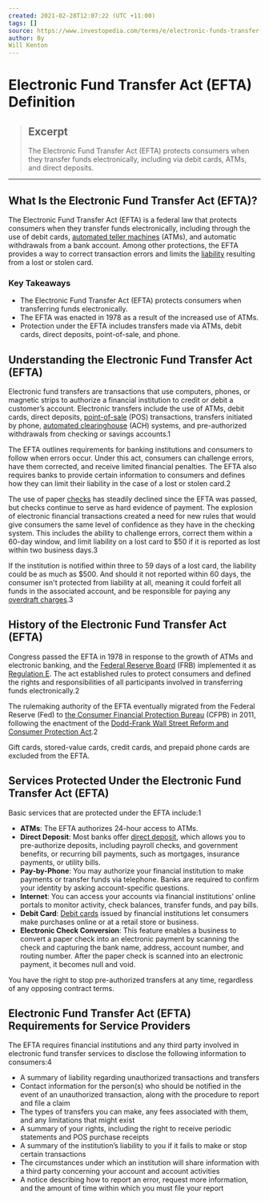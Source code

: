 ```yaml
---
created: 2021-02-28T12:07:22 (UTC +11:00)
tags: []
source: https://www.investopedia.com/terms/e/electronic-funds-transfer-act.asp
author: By
Will Kenton
---
```


# Electronic Fund Transfer Act (EFTA) Definition

> ## Excerpt
> The Electronic Fund Transfer Act (EFTA) protects consumers when they transfer funds electronically, including via debit cards, ATMs, and direct deposits.

---
## What Is the Electronic Fund Transfer Act (EFTA)?

The Electronic Fund Transfer Act (EFTA) is a federal law that protects consumers when they transfer funds electronically, including through the use of debit cards, [automated teller machines](https://www.investopedia.com/terms/a/atm.asp) (ATMs), and automatic withdrawals from a bank account. Among other protections, the EFTA provides a way to correct transaction errors and limits the [liability](https://www.investopedia.com/terms/l/liability.asp) resulting from a lost or stolen card.

### Key Takeaways

-   The Electronic Fund Transfer Act (EFTA) protects consumers when transferring funds electronically.
-   The EFTA was enacted in 1978 as a result of the increased use of ATMs.
-   Protection under the EFTA includes transfers made via ATMs, debit cards, direct deposits, point-of-sale, and phone.

## Understanding the Electronic Fund Transfer Act (EFTA)

Electronic fund transfers are transactions that use computers, phones, or magnetic strips to authorize a financial institution to credit or debit a customer’s account. Electronic transfers include the use of ATMs, debit cards, direct deposits, [point-of-sale](https://www.investopedia.com/terms/p/point-of-sale.asp) (POS) transactions, transfers initiated by phone, [automated clearinghouse](https://www.investopedia.com/terms/a/ach.asp) (ACH) systems, and pre-authorized withdrawals from checking or savings accounts.1

The EFTA outlines requirements for banking institutions and consumers to follow when errors occur. Under this act, consumers can challenge errors, have them corrected, and receive limited financial penalties. The EFTA also requires banks to provide certain information to consumers and defines how they can limit their liability in the case of a lost or stolen card.2

The use of paper [checks](https://www.investopedia.com/terms/c/check.asp) has steadily declined since the EFTA was passed, but checks continue to serve as hard evidence of payment. The explosion of electronic financial transactions created a need for new rules that would give consumers the same level of confidence as they have in the checking system. This includes the ability to challenge errors, correct them within a 60-day window, and limit liability on a lost card to $50 if it is reported as lost within two business days.3

If the institution is notified within three to 59 days of a lost card, the liability could be as much as $500. And should it not reported within 60 days, the consumer isn't protected from liability at all, meaning it could forfeit all funds in the associated account, and be responsible for paying any [overdraft charges](https://www.investopedia.com/articles/personal-finance/021315/how-overdraft-fees-work-and-how-avoid-them.asp).3

## History of the Electronic Fund Transfer Act (EFTA)

Congress passed the EFTA in 1978 in response to the growth of ATMs and electronic banking, and the [Federal Reserve Board](https://www.investopedia.com/terms/f/frb.asp) (FRB) implemented it as [Regulation E](https://www.investopedia.com/terms/r/regulation-e.asp). The act established rules to protect consumers and defined the rights and responsibilities of all participants involved in transferring funds electronically.2

The rulemaking authority of the EFTA eventually migrated from the Federal Reserve (Fed) to [the Consumer Financial Protection Bureau](https://www.investopedia.com/terms/c/consumer-financial-protection-bureau-cfpb.asp) (CFPB) in 2011, following the enactment of the [Dodd-Frank Wall Street Reform and Consumer Protection Act](https://www.investopedia.com/terms/d/dodd-frank-financial-regulatory-reform-bill.asp).2

Gift cards, stored-value cards, credit cards, and prepaid phone cards are excluded from the EFTA.

## Services Protected Under the Electronic Fund Transfer Act (EFTA)

Basic services that are protected under the EFTA include:1

-   **ATMs**: The EFTA authorizes 24-hour access to ATMs.
-   **Direct Deposit**: Most banks offer [direct deposit](https://www.investopedia.com/terms/d/directdeposit.asp), which allows you to pre-authorize deposits, including payroll checks, and government benefits, or recurring bill payments, such as mortgages, insurance payments, or utility bills.
-   **Pay-by-Phone**: You may authorize your financial institution to make payments or transfer funds via telephone. Banks are required to confirm your identity by asking account-specific questions.
-   **Internet**: You can access your accounts via financial institutions’ online portals to monitor activity, check balances, transfer funds, and pay bills.
-   **Debit Card**: [Debit cards](https://www.investopedia.com/terms/d/debitcard.asp) issued by financial institutions let consumers make purchases online or at a retail store or business.
-   **Electronic Check Conversion**: This feature enables a business to convert a paper check into an electronic payment by scanning the check and capturing the bank name, address, account number, and routing number. After the paper check is scanned into an electronic payment, it becomes null and void.

You have the right to stop pre-authorized transfers at any time, regardless of any opposing contract terms.

## Electronic Fund Transfer Act (EFTA) Requirements for Service Providers

The EFTA requires financial institutions and any third party involved in electronic fund transfer services to disclose the following information to consumers:4

-   A summary of liability regarding unauthorized transactions and transfers
-   Contact information for the person(s) who should be notified in the event of an unauthorized transaction, along with the procedure to report and file a claim
-   The types of transfers you can make, any fees associated with them, and any limitations that might exist
-   A summary of your rights, including the right to receive periodic statements and POS purchase receipts
-   A summary of the institution’s liability to you if it fails to make or stop certain transactions
-   The circumstances under which an institution will share information with a third party concerning your account and account activities
-   A notice describing how to report an error, request more information, and the amount of time within which you must file your report

